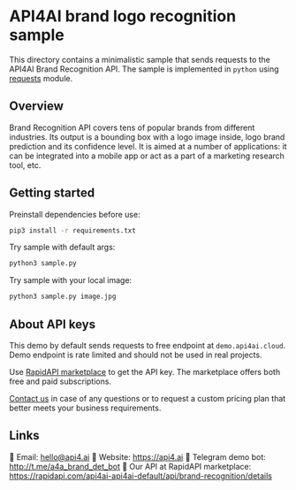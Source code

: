 # API4AI brand logo recognition sample

This directory contains a minimalistic sample that sends requests to the API4AI Brand Recognition API.
The sample is implemented in `python` using [requests](https://pypi.org/project/requests/) module.


## Overview

Brand Recognition API covers tens of popular brands from different industries. Its output is a bounding box with a logo image inside, logo brand prediction and its confidence level.
It is aimed at a number of applications: it can be integrated into a mobile app or act as a part of a marketing research tool, etc.


## Getting started

Preinstall dependencies before use:

```bash
pip3 install -r requirements.txt
```

Try sample with default args:

```bash
python3 sample.py
```

Try sample with your local image:

```bash
python3 sample.py image.jpg
```


## About API keys

This demo by default sends requests to free endpoint at `demo.api4ai.cloud`.
Demo endpoint is rate limited and should not be used in real projects.

Use [RapidAPI marketplace](https://rapidapi.com/api4ai-api4ai-default/api/brand-recognition/details) to get the API key. The marketplace offers both
free and paid subscriptions.

[Contact us](https://api4.ai/contacts) in case of any questions or to request a custom pricing plan
that better meets your business requirements.


## Links

📩 Email: hello@api4.ai
🔗 Website: https://api4.ai
🤖 Telegram demo bot: http://t.me/a4a_brand_det_bot
🔵 Our API at RapidAPI marketplace: https://rapidapi.com/api4ai-api4ai-default/api/brand-recognition/details
